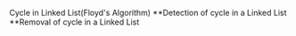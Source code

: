 Cycle in Linked List(Floyd's Algorithm)
**Detection of cycle in a Linked List
**Removal of cycle in a Linked List 
